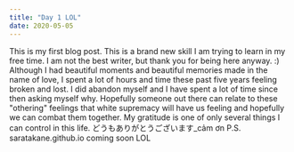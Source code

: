 ```yaml
---
title: "Day 1 LOL"
date: 2020-05-05
---
```

This is my first blog post. This is a brand new skill I am trying to learn in my free time. I am not the best writer, but thank you for being here anyway. :) Although I had beautiful moments and beautiful memories made in the name of love, I spent a lot of hours and time these past five years feeling broken and lost. I did abandon myself and I have spent a lot of time since then asking myself why. Hopefully someone out there can relate to these "othering" feelings that white supremacy will have us feeling and hopefully we can combat them together. My gratitude is one of only several things I can control in this life. どうもありがとうございます_cảm ơn
P.S. saratakane.github.io coming soon LOL
